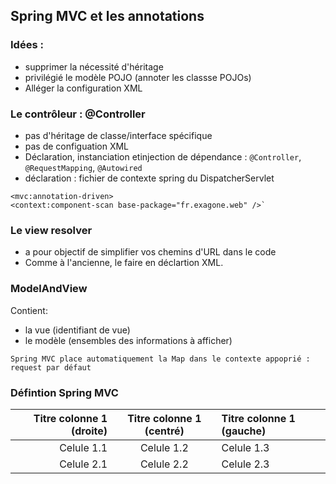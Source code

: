 ## Spring MVC et les annotations

### Idées :
* supprimer la nécessité d'héritage
* privilégié le modèle POJO (annoter les classse POJOs)
* Alléger la configuration XML

### Le contrôleur : @Controller
* pas d'héritage de classe/interface spécifique
* pas de configuation XML
* Déclaration, instanciation etinjection de dépendance : `@Controller`, `@RequestMapping`, `@Autowired` 
* déclaration : fichier de contexte spring du DispatcherServlet

```
<mvc:annotation-driven>
<context:component-scan base-package="fr.exagone.web" />`
```

### Le view resolver
* a pour objectif de simplifier vos chemins d'URL dans le code
* Comme à l'ancienne, le faire en déclartion XML.

### ModelAndView
Contient:
* la vue (identifiant de vue)
* le modèle (ensembles des informations à afficher)

`Spring MVC place automatiquement la Map dans le contexte appoprié : request par défaut`


### Défintion Spring MVC

Titre colonne 1 (droite) | Titre colonne 1 (centré) | Titre colonne 1 (gauche)
 ---: | :---: | :--- 
Celule 1.1 | Celule 1.2 | Celule 1.3 
Celule 2.1 | Celule 2.2 | Celule 2.3 

